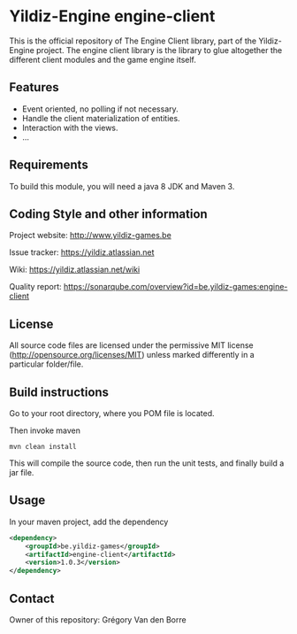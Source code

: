 # Yildiz-Engine engine-client

This is the official repository of The Engine Client library, part of the Yildiz-Engine project.
The engine client library is the library to glue altogether the different client modules and the game engine itself.

## Features

* Event oriented, no polling if not necessary.
* Handle the client materialization of entities.
* Interaction with the views.
* ...

## Requirements

To build this module, you will need a java 8 JDK and Maven 3.

## Coding Style and other information

Project website:
http://www.yildiz-games.be

Issue tracker:
https://yildiz.atlassian.net

Wiki:
https://yildiz.atlassian.net/wiki

Quality report:
https://sonarqube.com/overview?id=be.yildiz-games:engine-client

## License

All source code files are licensed under the permissive MIT license
(http://opensource.org/licenses/MIT) unless marked differently in a particular folder/file.

## Build instructions

Go to your root directory, where you POM file is located.

Then invoke maven

	mvn clean install

This will compile the source code, then run the unit tests, and finally build a jar file.

## Usage

In your maven project, add the dependency

```xml
<dependency>
    <groupId>be.yildiz-games</groupId>
    <artifactId>engine-client</artifactId>
    <version>1.0.3</version>
</dependency>
```

## Contact
Owner of this repository: Grégory Van den Borre